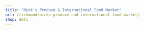 ```yaml
---
title: "Nick's Produce & International Food Market"
url: /richmond/nicks-produce-and-international-food-market/
shop: deli
---
```

